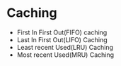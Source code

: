 # Caching
- First In First Out(FIFO) caching
- Last In First Out(LIFO) Caching
- Least recent Used(LRU) Caching
- Most recent Used(MRU) Caching

